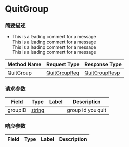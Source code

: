 # QuitGroup

### 简要描述

- This is a leading comment for a message<br>This is a leading comment for a message<br>This is a leading comment for a message<br>This is a leading comment for a message

| Method Name | Request Type | Response Type |
| ----------- | ------------ | ------------- |
| QuitGroup | [QuitGroupReq](#openim.sdk.group.QuitGroupReq) | [QuitGroupResp](#openim.sdk.group.QuitGroupResp) |

### 请求参数
| Field | Type | Label | Description |
| ----- | ---- | ----- | ----------- |
| groupID | [string](#string) |  | group id you quit |


### 响应参数
| Field | Type | Label | Description |
| ----- | ---- | ----- | ----------- |


